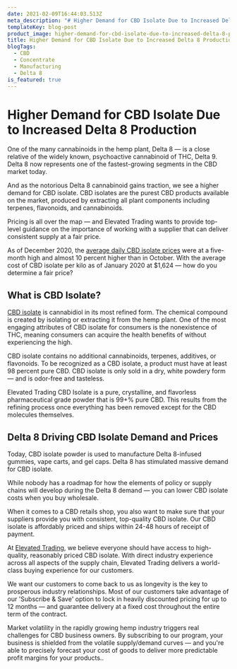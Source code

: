 ```yaml
---
date: 2021-02-09T16:44:03.513Z
meta_description: "# Higher Demand for CBD Isolate Due to Increased Delta 8 Production"
templateKey: blog-post
product_image: higher-demand-for-cbd-isolate-due-to-increased-delta-8-production.jpg
title: Higher Demand for CBD Isolate Due to Increased Delta 8 Production
blogTags:
  - CBD
  - Concentrate
  - Manufacturing
  - Delta 8
is_featured: true
---
```

# Higher Demand for CBD Isolate Due to Increased Delta 8 Production



One of the many cannabinoids in the hemp plant, Delta 8 — is a close relative of the widely known, psychoactive cannabinoid of THC, Delta 9. Delta 8 now represents one of the fastest-growing segments in the CBD market today.

And as the notorious Delta 8 cannabinoid gains traction, we see a higher demand for CBD isolate. CBD isolates are the purest CBD products available on the market, produced by extracting all plant components including terpenes, flavonoids, and cannabinoids. 

Pricing is all over the map — and Elevated Trading wants to provide top-level guidance on the importance of working with a supplier that can deliver consistent supply at a fair price. 

As of December 2020, the [average daily CBD isolate prices](http://www.mckeany-flavell.com/cbd-isolate-pricing-rises-despite-drop-in-sales-12-23-20/) were at a five-month high and almost 10 percent higher than in October. With the average cost of CBD isolate per kilo as of January 2020 at $1,624 — how do you determine a fair price?

## What is CBD Isolate?

[CBD isolate](https://www.elevatedtrading.com/products/cbd-isolate/) is cannabidiol in its most refined form. The chemical compound is created by isolating or extracting it from the hemp plant. One of the most engaging attributes of CBD isolate for consumers is the nonexistence of THC, meaning consumers can acquire the health benefits of without experiencing the high.

CBD isolate contains no additional cannabinoids, terpenes, additives, or flavonoids. To be recognized as a CBD isolate, a product must have at least 98 percent pure CBD. CBD isolate is only sold in a dry, white powdery form — and is odor-free and tasteless. 

Elevated Trading CBD Isolate is a pure, crystalline, and flavorless pharmaceutical grade powder that is 99+% pure CBD. This results from the refining process once everything has been removed except for the CBD molecules themselves.

## Delta 8 Driving CBD Isolate Demand and Prices

Today, CBD isolate powder is used to manufacture Delta 8-infused gummies, vape carts, and gel caps. Delta 8 has stimulated massive demand for CBD isolate. 

While nobody has a roadmap for how the elements of policy or supply chains will develop during the Delta 8 demand — you can lower CBD isolate costs when you buy wholesale.

When it comes to a CBD retails shop, you also want to make sure that your suppliers provide you with consistent, top-quality CBD isolate. Our CBD isolate is affordably priced and ships within 24-48 hours of receipt of payment.

At [Elevated Trading](https://www.elevatedtrading.com/), we believe everyone should have access to high-quality, reasonably priced CBD isolate. With direct industry experience across all aspects of the supply chain, Elevated Trading delivers a world-class buying experience for our customers.

We want our customers to come back to us as longevity is the key to prosperous industry relationships. Most of our customers take advantage of our 'Subscribe & Save' option to lock in heavily discounted pricing for up to 12 months — and guarantee delivery at a fixed cost throughout the entire term of the contract.

Market volatility in the rapidly growing hemp industry triggers real challenges for CBD business owners. By subscribing to our program, your business is shielded from the volatile supply/demand curves — and you're able to precisely forecast your cost of goods to deliver more predictable profit margins for your products..